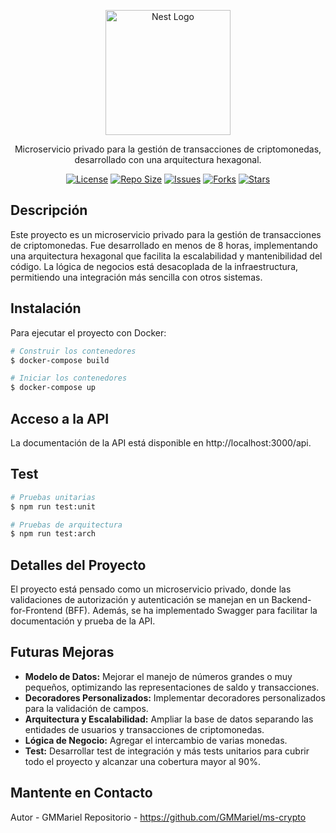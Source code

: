 <p align="center">
  <a href="http://nestjs.com/" target="blank"><img src="https://nestjs.com/img/logo-small.svg" width="200" alt="Nest Logo" /></a>
</p>

<p align="center">
  Microservicio privado para la gestión de transacciones de criptomonedas, desarrollado con una arquitectura hexagonal.
</p>
<p align="center">
  <a href="https://github.com/GMMariel/ms-crypto" target="_blank"><img src="https://img.shields.io/github/license/GMMariel/ms-crypto" alt="License" /></a>
  <a href="https://github.com/GMMariel/ms-crypto" target="_blank"><img src="https://img.shields.io/github/repo-size/GMMariel/ms-crypto" alt="Repo Size" /></a>
  <a href="https://github.com/GMMariel/ms-crypto" target="_blank"><img src="https://img.shields.io/github/issues/GMMariel/ms-crypto" alt="Issues" /></a>
  <a href="https://github.com/GMMariel/ms-crypto" target="_blank"><img src="https://img.shields.io/github/forks/GMMariel/ms-crypto" alt="Forks" /></a>
  <a href="https://github.com/GMMariel/ms-crypto" target="_blank"><img src="https://img.shields.io/github/stars/GMMariel/ms-crypto" alt="Stars" /></a>
</p>

## Descripción

Este proyecto es un microservicio privado para la gestión de transacciones de criptomonedas. Fue desarrollado en menos de 8 horas, implementando una arquitectura hexagonal que facilita la escalabilidad y mantenibilidad del código. La lógica de negocios está desacoplada de la infraestructura, permitiendo una integración más sencilla con otros sistemas.

## Instalación

Para ejecutar el proyecto con Docker:

``` bash
# Construir los contenedores
$ docker-compose build

# Iniciar los contenedores
$ docker-compose up
```

## Acceso a la API
La documentación de la API está disponible en http://localhost:3000/api.

##  Test
``` bash
# Pruebas unitarias
$ npm run test:unit

# Pruebas de arquitectura
$ npm run test:arch
```
## Detalles del Proyecto

El proyecto está pensado como un microservicio privado, donde las validaciones de autorización y autenticación se manejan en un Backend-for-Frontend (BFF). Además, se ha implementado Swagger para facilitar la documentación y prueba de la API.

## Futuras Mejoras

- **Modelo de Datos:** Mejorar el manejo de números grandes o muy pequeños, optimizando las representaciones de saldo y transacciones.
- **Decoradores Personalizados:** Implementar decoradores personalizados para la validación de campos.
- **Arquitectura y Escalabilidad:** Ampliar la base de datos separando las entidades de usuarios y transacciones de criptomonedas.
- **Lógica de Negocio:** Agregar el intercambio de varias monedas.
- **Test:** Desarrollar test de integración y más tests unitarios para cubrir todo el proyecto y alcanzar una cobertura mayor al 90%.

## Mantente en Contacto
Autor - GMMariel
Repositorio - https://github.com/GMMariel/ms-crypto
